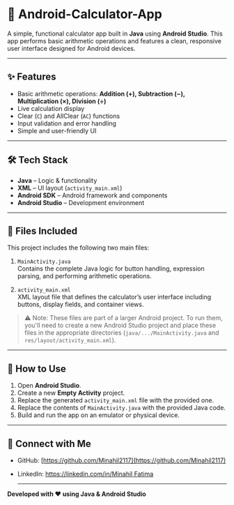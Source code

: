 # 📱 Android-Calculator-App

A simple, functional calculator app built in **Java** using **Android Studio**. This app performs basic arithmetic operations and features a clean, responsive user interface designed for Android devices.

---

## ✨ Features

- Basic arithmetic operations: **Addition (+), Subtraction (−), Multiplication (×), Division (÷)**
- Live calculation display
- Clear (`C`) and AllClear (`AC`) functions
- Input validation and error handling
- Simple and user-friendly UI

---

## 🛠️ Tech Stack

- **Java** – Logic & functionality
- **XML** – UI layout (`activity_main.xml`)
- **Android SDK** – Android framework and components
- **Android Studio** – Development environment

---

## 📁 Files Included

This project includes the following two main files:

1. `MainActivity.java`  
   Contains the complete Java logic for button handling, expression parsing, and performing arithmetic operations.

2. `activity_main.xml`  
   XML layout file that defines the calculator’s user interface including buttons, display fields, and container views.

> ⚠️ Note: These files are part of a larger Android project. To run them, you'll need to create a new Android Studio project and place these files in the appropriate directories (`java/.../MainActivity.java` and `res/layout/activity_main.xml`).

---

## 🚀 How to Use

1. Open **Android Studio**.
2. Create a new **Empty Activity** project.
3. Replace the generated `activity_main.xml` file with the provided one.
4. Replace the contents of `MainActivity.java` with the provided Java code.
5. Build and run the app on an emulator or physical device.

---


## 🔗 Connect with Me

- GitHub: [https://github.com/Minahil2117](https://github.com/Minahil2117)
- LinkedIn: [https://linkedin.com/in/Minahil Fatima](https://linkedin.com/in/MianhilFatima)

  ---

**Developed with ❤️ using Java & Android Studio**

